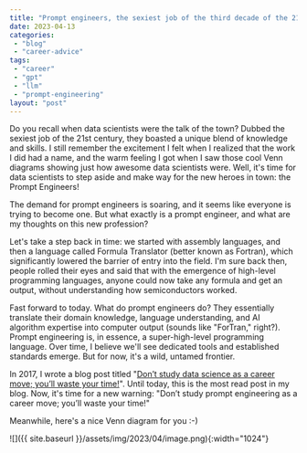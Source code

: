 ```yaml
---
title: "Prompt engineers, the sexiest job of the third decade of the 21st century (?), or Don't study prompt engineering as a career move, you'll waste your time"
date: 2023-04-13
categories: 
 - "blog"
 - "career-advice"
tags: 
 - "career"
 - "gpt"
 - "llm"
 - "prompt-engineering"
layout: "post"
---
```


Do you recall when data scientists were the talk of the town? Dubbed the sexiest job of the 21st century, they boasted a unique blend of knowledge and skills. I still remember the excitement I felt when I realized that the work I did had a name, and the warm feeling I got when I saw those cool Venn diagrams showing just how awesome data scientists were. Well, it's time for data scientists to step aside and make way for the new heroes in town: the Prompt Engineers!

The demand for prompt engineers is soaring, and it seems like everyone is trying to become one. But what exactly is a prompt engineer, and what are my thoughts on this new profession?

Let's take a step back in time: we started with assembly languages, and then a language called Formula Translator (better known as Fortran), which significantly lowered the barrier of entry into the field. I'm sure back then, people rolled their eyes and said that with the emergence of high-level programming languages, anyone could now take any formula and get an output, without understanding how semiconductors worked.

Fast forward to today. What do prompt engineers do? They essentially translate their domain knowledge, language understanding, and AI algorithm expertise into computer output (sounds like "ForTran," right?). Prompt engineering is, in essence, a super-high-level programming language. Over time, I believe we'll see dedicated tools and established standards emerge. But for now, it's a wild, untamed frontier.

In 2017, I wrote a blog post titled "[Don’t study data science as a career move; you’ll waste your time!](https://gorelik.net/2017/05/29/dont-study-data-science/)". Until today, this is the most read post in my blog. Now, it's time for a new warning: "Don’t study prompt engineering as a career move; you’ll waste your time!" 

Meanwhile, here's a nice Venn diagram for you :-)

![]({{ site.baseurl }}/assets/img/2023/04/image.png){:width="1024"}
